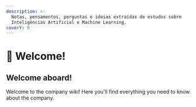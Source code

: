 ```yaml
---
description: >-
  Notas, pensamentos, perguntas e ideias extraídas de estudos sobre
  Inteligências Artificial e Machine Learning.
coverY: 0
---
```


# 🤖 Welcome!

## Welcome aboard!

Welcome to the company wiki! Here you'll find everything you need to know about the company.
